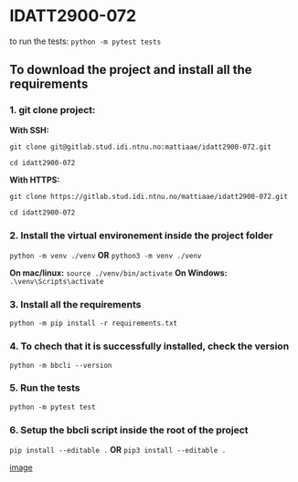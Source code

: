 # IDATT2900-072

to run the tests:
`python -m pytest tests`

## To download the project and install all the requirements

### 1. git clone project:

**With SSH:**

`git clone git@gitlab.stud.idi.ntnu.no:mattiaae/idatt2900-072.git`

`cd idatt2900-072`

**With HTTPS:**

`git clone https://gitlab.stud.idi.ntnu.no/mattiaae/idatt2900-072.git`

`cd idatt2900-072`

### 2. Install the virtual environement inside the project folder

`python -m venv ./venv` **OR** `python3 -m venv ./venv`

**On mac/linux:** `source ./venv/bin/activate`
**On Windows:** `.\venv\Scripts\activate`

### 3. Install all the requirements

`python -m pip install -r requirements.txt`

### 4. To chech that it is successfully installed, check the version

`python -m bbcli --version`

### 5. Run the tests

`python -m pytest test`

### 6. Setup the bbcli script inside the root of the project

`pip install --editable .` **OR** `pip3 install --editable .`

[image](/uploads/8780c8ce8ccb66bfe0bad77eb9410769/image.png)
